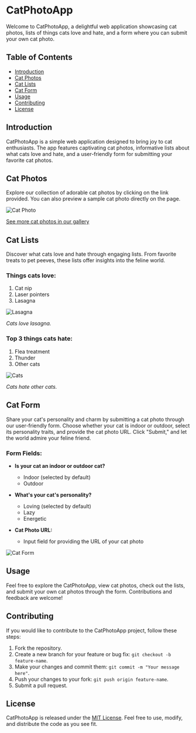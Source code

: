 # CatPhotoApp

Welcome to CatPhotoApp, a delightful web application showcasing cat photos, lists of things cats love and hate, and a form where you can submit your own cat photo.

## Table of Contents

- [Introduction](#introduction)
- [Cat Photos](#cat-photos)
- [Cat Lists](#cat-lists)
- [Cat Form](#cat-form)
- [Usage](#usage)
- [Contributing](#contributing)
- [License](#license)

## Introduction

CatPhotoApp is a simple web application designed to bring joy to cat enthusiasts. The app features captivating cat photos, informative lists about what cats love and hate, and a user-friendly form for submitting your favorite cat photos.

## Cat Photos

Explore our collection of adorable cat photos by clicking on the link provided. You can also preview a sample cat photo directly on the page.

![Cat Photo](https://cdn.freecodecamp.org/curriculum/cat-photo-app/relaxing-cat.jpg)

[See more cat photos in our gallery](https://freecatphotoapp.com)

## Cat Lists

Discover what cats love and hate through engaging lists. From favorite treats to pet peeves, these lists offer insights into the feline world.

### Things cats love:

1. Cat nip
2. Laser pointers
3. Lasagna

![Lasagna](https://cdn.freecodecamp.org/curriculum/cat-photo-app/lasagna.jpg)

_Cats love lasagna._

### Top 3 things cats hate:

1. Flea treatment
2. Thunder
3. Other cats

![Cats](https://cdn.freecodecamp.org/curriculum/cat-photo-app/cats.jpg)

_Cats hate other cats._

## Cat Form

Share your cat's personality and charm by submitting a cat photo through our user-friendly form. Choose whether your cat is indoor or outdoor, select its personality traits, and provide the cat photo URL. Click "Submit," and let the world admire your feline friend.

### Form Fields:

- **Is your cat an indoor or outdoor cat?**
  - Indoor (selected by default)
  - Outdoor

- **What's your cat's personality?**
  - Loving (selected by default)
  - Lazy
  - Energetic

- **Cat Photo URL:**
  - Input field for providing the URL of your cat photo

![Cat Form](https://cdn.freecodecamp.org/curriculum/cat-photo-app/form-screenshot.png)

## Usage

Feel free to explore the CatPhotoApp, view cat photos, check out the lists, and submit your own cat photos through the form. Contributions and feedback are welcome!

## Contributing

If you would like to contribute to the CatPhotoApp project, follow these steps:

1. Fork the repository.
2. Create a new branch for your feature or bug fix: `git checkout -b feature-name`.
3. Make your changes and commit them: `git commit -m "Your message here"`.
4. Push your changes to your fork: `git push origin feature-name`.
5. Submit a pull request.

## License

CatPhotoApp is released under the [MIT License](LICENSE). Feel free to use, modify, and distribute the code as you see fit.
